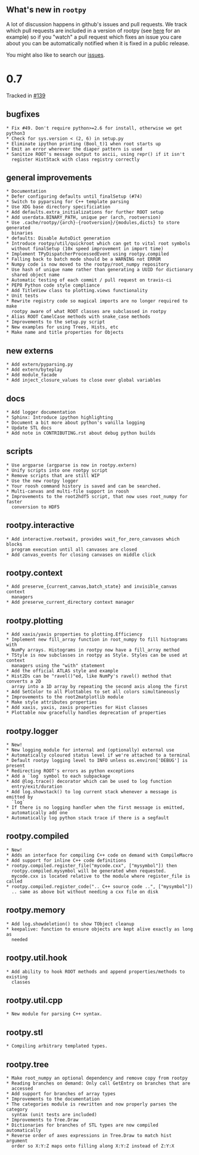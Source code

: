 What's new in `rootpy`
----------------------

A lot of discussion happens in github's issues and pull requests. We
track which pull requests are included in a version of rootpy (see 
[here](https://github.com/rootpy/rootpy/issues/139) for an example) so if you
"watch" a pull request which fixes an issue you care about you can be
automatically notified when it is fixed in a public release.

You might also like to search our
[issues](https://github.com/rootpy/rootpy/issues).

# 0.7

Tracked in [#139](https://github.com/rootpy/rootpy/issues/139)

## bugfixes

    * Fix #49. Don't require python>=2.6 for install, otherwise we get python3
    * Check for sys.version < (2, 6) in setup.py
    * Eliminate ipython printing (Bool_t)1 when root starts up
    * Emit an error wherever the diaper pattern is used
    * Sanitize ROOT's message output to ascii, using repr() if it isn't
      register HistStack with class registry correctly

## general improvements

    * Documentation
    * Defer configuring defaults until finalSetup (#74)
    * Switch to pyparsing for C++ template parsing
    * Use XDG base directory specificiation
    * Add defaults.extra_initializations for further ROOT setup
    * Add userdata.BINARY_PATH, unique per (arch, rootversion)
    * Use .cache/rootpy/{arch}-{rootversion}/{modules,dicts} to store generated
      binaries
    * defaults: Disable AutoDict generation
    * Introduce rootpy/util/quickroot which can get to vital root symbols
      without finalSetup (10x speed improvement in import time)
    * Implement TPyDispatcherProcessedEvent using rootpy.compiled
    * Falling back to batch mode should be a WARNING not ERROR
    * Numpy code is now moved to the rootpy/root_numpy repository
    * Use hash of unique name rather than generating a UUID for dictionary
      shared object name
    * Automatic testing of each commit / pull request on travis-ci
    * PEP8 Python code style compliance
    * Add TitleView class to plotting.views functionality       
    * Unit tests
    * Rewrite registry code so magical imports are no longer required to make
      rootpy aware of what ROOT classes are subclassed in rootpy
    * Alias ROOT CamelCase methods with snake_case methods
    * Improvements to the setup.py script
    * New examples for using Trees, Hists, etc
    * Make name and title properties for Objects

## new externs

    * Add extern/pyparsing.py
    * Add extern/byteplay
    * Add module_facade
    * Add inject_closure_values to close over global variables

## docs

    * Add logger documentation
    * Sphinx: Introduce ipython highlighting
    * Document a bit more about python's vanilla logging
    * Update STL docs
    * Add note in CONTRIBUTING.rst about debug python builds

## scripts

    * Use argparse (argparse is now in rootpy.extern)
    * Unify scripts into one rootpy script
    * Remove scripts that are still WIP
    * Use the new rootpy logger
    * Your roosh command history is saved and can be searched.
    * Multi-canvas and multi-file support in roosh
    * Improvements to the root2hdf5 script, that now uses root_numpy for faster
      conversion to HDF5

## rootpy.interactive

    * Add interactive.rootwait, provides wait_for_zero_canvases which blocks
      program execution until all canvases are closed
    * Add canvas_events for closing canvases on middle click

## rootpy.context

    * Add preserve_{current_canvas,batch_state} and invisible_canvas context
      managers
    * Add preserve_current_directory context manager

## rootpy.plotting

    * Add xaxis/yaxis properties to plotting.Efficiency
    * Implement new fill_array function in root_numpy to fill histograms with 
      NumPy arrays. Histograms in rootpy now have a fill_array method
    * TStyle is now subclasses in rootpy as Style. Styles can be used at context
      managers using the "with" statement
    * Add the official ATLAS style and example
    * Hist2Ds can be "ravel()"ed, like NumPy's ravel() method that converts a 2D
      array into a 1D array by repeating the second axis along the first
    * Add SetColor to all Plottables to set all colors simultaneously
    * Improvements to the root2matplotlib module
    * Make style attributes properties
    * Add xaxis, yaxis, zaxis properties for Hist classes
    * Plottable now gracefully handles deprecation of properties

## rootpy.logger

    * New!
    * New logging module for internal and (optionally) external use
    * Automatically coloured status level if we're attached to a terminal
    * Default rootpy logging level to INFO unless os.environ['DEBUG'] is present
    * Redirecting ROOT's errors as python exceptions    
    * Add a `log` symbol to each subpackage    
    * Add @log.trace() decorator which can be used to log function 
      entry/exit/duration
    * Add log.showstack() to log current stack whenever a message is emitted by
      `log`
    * If there is no logging handler when the first message is emitted,
      automatically add one
    * Automatically log python stack trace if there is a segfault    

## rootpy.compiled

    * New!
    * Adds an interface for compiling C++ code on demand with CompileMacro
    * Add support for inline C++ code definitions
    * rootpy.compiled.register_file("mycode.cxx", ["mysymbol"]) then 
      rootpy.compiled.mysymbol will be generated when requested.
      mycode.cxx is located relative to the module where register_file is called
    * rootpy.compiled.register_code(".. C++ source code ..", ["mysymbol"])
      .. same as above but without needing a cxx file on disk

## rootpy.memory

    * Add log.showdeletion() to show TObject cleanup
    * keepalive: function to ensure objects are kept alive exactly as long as
      needed

## rootpy.util.hook

    * Add ability to hook ROOT methods and append properties/methods to existing
      classes

## rootpy.util.cpp

    * New module for parsing C++ syntax.

## rootpy.stl

    * Compiling arbitrary templated types.

## rootpy.tree

    * Make root_numpy an optional dependency and remove copy from rootpy
    * Reading branches on demand: Only call GetEntry on branches that are
      accessed
    * Add support for branches of array types
    * Improvements to the documentation
    * The categories module is rewritten and now properly parses the category
      syntax (unit tests are included)
    * Improvements to Tree.Draw
    * Dictionaries for branches of STL types are now compiled automatically
    * Reverse order of axes expressions in Tree.Draw to match hist argument
      order so X:Y:Z maps onto filling along X:Y:Z instead of Z:Y:X
